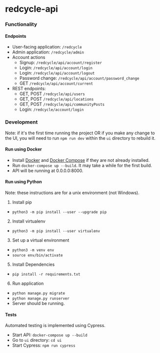 # redcycle-api

### Functionality

#### Endpoints
* User-facing application: `/redcycle`
* Admin application: `/redcycle/admin`
* Account actions
  * Signup: `/redcycle/api/account/register`
  * Login: `/redcycle/api/account/login`
  * Login: `/redcycle/api/account/logout`
  * Password change: `/redcycle/api/account/password_change`
  * GET `/redcycle/api/account/current`
* REST endpoints:
  * GET, POST `/redcycle/api/users`
  * GET, POST `/redcycle/api/locations`
  * GET, POST `/redcycle/api/communityPosts`
  * Login: `/redcycle/account/login`

### Development
Note: if it's the first time running the project OR if you make any change to the UI, you will need to run `npm run dev` within the `ui` directory to rebuild it.

#### Run using Docker
* Install [Docker](https://docs.docker.com/get-docker/) and [Docker Compose](https://docs.docker.com/compose/install/) if they are not already installed.
* Run `docker-compose up --build`. It may take a while for the first build.
* API will be running at 0.0.0.0:8000.

#### Run using Python
Note: these instructions are for a unix environment (not Windows).

1) Install pip
* `python3 -m pip install --user --upgrade pip`

2) Install virtualenv
* `python3 -m pip install --user virtualenv`

3) Set up a virtual environment
* `python3 -m venv env`
* `source env/bin/activate`

5) Install Dependencies
* `pip install -r requirements.txt`

6) Run application
* `python manage.py migrate`
* `python manage.py runserver`
* Server should be running.

#### Tests
Automated testing is implemented using Cypress.

* Start API: `docker-compose up --build`
* Go to `ui` directory: `cd ui`
* Start Cypress: `npm run cypress`
